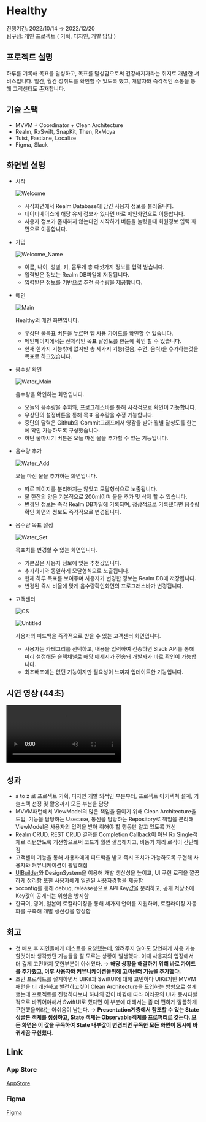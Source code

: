 # Healthy

진행기간: 2022/10/14 → 2022/12/20   
팀구성: 개인 프로젝트 ( 기획, 디자인, 개발 담당 )

## 프로젝트 설명

하루를 기록해 목표를 달성하고, 목표를 달성함으로써 건강해지자라는 취지로 개발한 서비스입니다.
일간, 월간 성취도를 확인할 수 있도록 했고, 개발자와 즉각적인 소통을 통해 고객센터도 존재합니다.

## 기술 스택

- MVVM + Coordinator + Clean Architecture
- Realm, RxSwift, SnapKit, Then, RxMoya
- Tuist, Fastlane, Localize
- Figma, Slack

## 화면별 설명

- 시작
    
    ![Welcome](https://user-images.githubusercontent.com/59193640/208603163-6346c464-6235-4261-b0aa-017c1a481166.png)
    
    - 시작화면에서 Realm Database에 담긴 사용자 정보를 불러옵니다.
    - 데이터베이스에 해당 유저 정보가 있다면 바로 메인화면으로 이동합니다.
    - 사용자 정보가 존재하지 않는다면 시작하기 버튼을 눌렀을때 회원정보 입력 화면으로 이동합니다.
    
- 가입
    
    ![Welcome_Name](https://user-images.githubusercontent.com/59193640/208603235-e5d05bcd-1d92-4698-b6d0-7153ab1e0109.png)

    - 이름, 나이, 성별, 키, 몸무게 총 다섯가지 정보를 입력 받습니다.
    - 입력받은 정보는 Realm DB파일에 저장됩니다.
    - 입력받은 정보를 기반으로 추천 음수량을 제공합니다.
    
- 메인
    
    ![Main](https://user-images.githubusercontent.com/59193640/208603275-f3f49e6a-cb69-474e-8158-ed22fd326abe.png)
    
    Healthy의 메인 화면입니다.
    
    - 우상단 물음표 버튼을 누르면 앱 사용 가이드를 확인할 수 있습니다.
    - 메인페이지에서는 전체적인 목표 달성도를 한눈에 확인 할 수 있습니다.
    - 현재  한가지 기능밖에 없지만 총 세가지 기능(걸음, 수면, 음식)을 추가하는것을 목표로 하고있습니다.
    
- 음수량 확인
    
    ![Water_Main](https://user-images.githubusercontent.com/59193640/208603294-5173993a-2ac5-43a3-84e2-698109617441.png)
    
    음수량을 확인하는 화면입니다.
    
    - 오늘의 음수량을 수치와, 프로그레스바를 통해 시각적으로 확인이 가능합니다.
    - 우상단의 설정버튼을 통해 목표 음수량을 수정 가능합니다.
    - 중단의 달력은 Github의 Commit그래프에서 영감을 받아 월별 달성도를 한눈에 확인 가능하도록 구성했습니다.
    - 하단 물마시기 버튼은 오늘 마신 물을 추가할 수 있는 기능입니다.
- 음수량 추가
    
    ![Water_Add](https://user-images.githubusercontent.com/59193640/208603340-98a59fa5-46d7-48b9-b9d8-2d193f16a96f.png)

    오늘 마신 물을 추가하는 화면입니다.
    
    - 따로 페이지를 분리하지는 않았고 모달형식으로 노출됩니다.
    - 물 한잔의 양은 기본적으로 200ml이며 물을 추가 및 삭제 할 수 있습니다.
    - 변경된 정보는 즉각 Realm DB파일에 기록되며, 정상적으로 기록됐다면 음수량 확인 화면의 정보도 즉각적으로 변경됩니다.
- 음수량 목표 설정

    ![Water_Set](https://user-images.githubusercontent.com/59193640/208603370-ee201a09-4eca-4b13-ad75-91fb9d91f53e.png)

    목표치를 변경할 수 있는 화면입니다.
    
    - 기본값은 사용자 정보에 맞는 추천값입니다.
    - 추가하기와 동일하게 모달형식으로 노출됩니다.
    - 현재 하루 목표를 보여주며 사용자가 변경한 정보는 Realm DB에 저장됩니다.
    - 변경된 즉시 비율에 맞게 음수량확인화면의 프로그래스바가 변경됩니다.
    
- 고객센터

    ![CS](https://user-images.githubusercontent.com/59193640/208603432-ff6e938f-56e1-43b8-b326-6bec89b9ecb5.png)

    ![Untitled](https://user-images.githubusercontent.com/59193640/208603418-4b1f4561-970b-4209-8729-ff4c48042ec2.png)

    사용자의 피드백을 즉각적으로 받을 수 있는 고객센터 화면입니다.
    
    - 사용자는 카테고리를 선택하고, 내용을 입력하여 전송하면 Slack API를 통해 미리 설정해둔 슬랙채널로 해당 메세지가 전송돼 개발자가 바로 확인이 가능합니다.
    - 최초배포에는 없던 기능이지만 필요성이 느껴져 업데이트한 기능입니다.

## 시연 영상 (44초)

![a](https://user-images.githubusercontent.com/59193640/208603464-14bbe489-1500-4788-ac5a-0f9c682d697c.mp4)


## 성과

- a to z 로 프로젝트 기획, 디자인 개발 외적인 부분부터, 프로젝트 아키텍쳐 설계, 기술스택 선정 및 활용까지 모든 부분을 담당
- MVVM패턴에서 ViewModel의 많은 책임을 줄이기 위해 Clean Architecture을 도입, 기능을 담당하는 Usecase, 통신을 담당하는 Repository로 책임을 분리해 ViewModel은 사용자의 입력을 받아 취해야 할 행동만 알고 있도록 개선
- Realm CRUD, REST CRUD 결과를 Completion Callback이 아닌 Rx Single객체로 리턴받도록 개선함으로써 코드가 훨씬 깔끔해지고, 비동기 처리 로직이 간단해짐
- 고객센터 기능을 통해 사용자에게 피드백을 받고 즉시 조치가 가능하도록 구현해 사용자와 커뮤니케이션이 활발해짐
- [UIBuilder](https://github.com/cheonsong/UIBuilder)와 DesignSystem을 이용해 개발 생산성을 높이고, UI 구현 로직을 깔끔하게 정리함 또한 사용자에게 일관된 사용자경험을 제공함
- xcconfig를 통해 debug, release용으로 API Key값을 분리하고, 공개 저장소에 Key값이 공개되는 위험을 방지함
- 한국어, 영어, 일본어 로컬라이징을 통해 세가지 언어를 지원하며, 로컬라이징 자동화를 구축해 개발 생산성을 향상함

## **회고**

- 첫 배포 후 지인들에게 테스트를 요청했는데, 알려주지 않아도 당연하게 사용 가능할것이라 생각했던 기능들을 잘 모르는 상황이 발생했다. 이때 사용자의 입장에서 더 깊게 고민하지 못한부분이 아쉬웠다.
→ **해당 상황을 해결하기 위해 바로 가이드를 추가했고, 이후 사용자와 커뮤니케이션을위해 고객센터 기능을 추가했다.**
- 초반 프로젝트를 설계하면서 UIKit과 SwiftUI에 대해 고민하다 UIKit기반 MVVM 패턴을 더 개선하고 발전하고싶어 Clean Architecture을 도입하는 방향으로 설계했는데 프로젝트를 진행하다보니 하나의 값이 바뀜에 따라 여러곳의 UI가 동시다발적으로 바뀌어야해서 SwiftUI로 했다면 이 부분에 대해서는 좀 더 편하게 깔끔하게 구현했을꺼라는 아쉬움이 남는다.
→ **Presentation계층에서 참조할 수 있는 State 싱글톤 객체를 생성하고, State 객체는 Observable객체를 프로퍼티로 갖는다. 모든 화면은 이 값을 구독하여 State 내부값이 변경되면 구독한 모든 화면이 동시에 바뀌게끔 구현했다.**

## Link

### **App Store**

[AppStore](https://apps.apple.com/kr/app/healthy/id1658676877)

### **Figma**

[Figma](https://www.figma.com/file/iknf6FjR7hxmCoM2jYFvBk/Healthy?node-id=0%3A1&t=vkg7VZZxKuUNyUDO-3)
